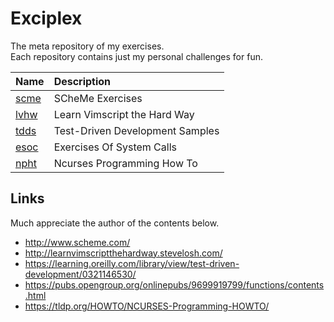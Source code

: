 # Exciplex

The meta repository of my exercises.  
Each repository contains just my personal challenges for fun.

| Name | Description |
|:--|:--|
| [scme][1] | SCheMe Exercises |
| [lvhw][2] | Learn Vimscript the Hard Way |
| [tdds][3] | Test-Driven Development Samples |
| [esoc][4] | Exercises Of System Calls |
| [npht][5] | Ncurses Programming How To |

[1]: /scme/blob/master/README.md
[2]: /lvhw/blob/master/README.md
[3]: /tdds/blob/master/README.rst
[4]: /esoc/blob/master/README.md
[5]: /npht/blob/master/README.rst


## Links

Much appreciate the author of the contents below.

* http://www.scheme.com/
* http://learnvimscriptthehardway.stevelosh.com/
* https://learning.oreilly.com/library/view/test-driven-development/0321146530/
* https://pubs.opengroup.org/onlinepubs/9699919799/functions/contents.html
* https://tldp.org/HOWTO/NCURSES-Programming-HOWTO/
